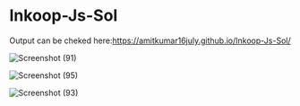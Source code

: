 # Inkoop-Js-Sol

  Output can be cheked here:https://amitkumar16july.github.io/Inkoop-Js-Sol/
  
  
  
  
  ![Screenshot (91)](https://user-images.githubusercontent.com/72380389/192490607-5278c95e-1c47-412b-b7cd-fe2b54c66490.png)
  
  
  
  
  ![Screenshot (95)](https://user-images.githubusercontent.com/72380389/192492381-b7537ab7-2396-4ff0-b22f-0075bfc9b604.png)



![Screenshot (93)](https://user-images.githubusercontent.com/72380389/192492474-5c1d181d-a32e-45b9-ab4f-2835ec67d405.png)




